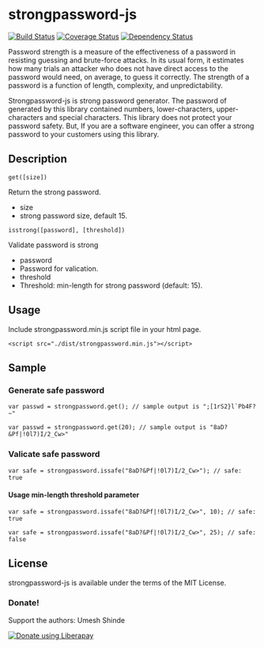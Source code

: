 # strongpassword-js

[![Build Status](https://travis-ci.org/jongha/strongpassword-js.png?branch=master)](https://travis-ci.org/jongha/strongpassword-js)
[![Coverage Status](https://coveralls.io/repos/jongha/strongpassword-js/badge.png)](https://coveralls.io/r/jongha/strongpassword-js)
[![Dependency Status](https://gemnasium.com/jongha/strongpassword-js.png)](https://gemnasium.com/jongha/strongpassword-js)

Password strength is a measure of the effectiveness of a password in resisting guessing and brute-force attacks. In its usual form, it estimates how many trials an attacker who does not have direct access to the password would need, on average, to guess it correctly. The strength of a password is a function of length, complexity, and unpredictability.

Strongpassword-js is strong password generator. The password of generated by this library contained numbers, lower-characters, upper-characters and special characters. This library does not protect your password safety. But, If you are a software engineer, you can offer a strong password to your customers using this library.

## Description

```
get([size])
```

Return the strong password.

* size
 * strong password size, default 15.


```
isstrong([password], [threshold])
```

Validate password is strong

* password
 * Password for valication.
* threshold
 * Threshold: min-length for strong password (default: 15).
 
## Usage

Include strongpassword.min.js script file in your html page.

```
<script src="./dist/strongpassword.min.js"></script>
```

## Sample

### Generate safe password

```
var passwd = strongpassword.get(); // sample output is ";[1rS2}l`Pb4F?~"
```

```
var passwd = strongpassword.get(20); // sample output is "8aD?&Pf|!0l7)I/2_Cw>"
```

### Valicate safe password

```
var safe = strongpassword.issafe("8aD?&Pf|!0l7)I/2_Cw>"); // safe: true
```

#### Usage min-length threshold parameter

```
var safe = strongpassword.issafe("8aD?&Pf|!0l7)I/2_Cw>", 10); // safe: true
```

```
var safe = strongpassword.issafe("8aD?&Pf|!0l7)I/2_Cw>", 25); // safe: false
```

## License

strongpassword-js is available under the terms of the MIT License.


### Donate!
Support the authors: Umesh Shinde

<noscript><a href="https://liberapay.com/umeshshinde19/donate"><img alt="Donate using Liberapay" src="https://liberapay.com/assets/widgets/donate.svg"></a></noscript>
